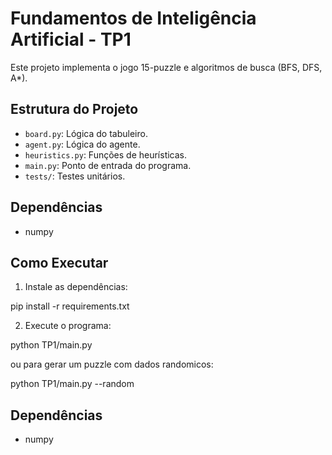 # Fundamentos de Inteligência Artificial - TP1

Este projeto implementa o jogo 15-puzzle e algoritmos de busca (BFS, DFS, A*).

## Estrutura do Projeto
- `board.py`: Lógica do tabuleiro.
- `agent.py`: Lógica do agente.
- `heuristics.py`: Funções de heurísticas.
- `main.py`: Ponto de entrada do programa.
- `tests/`: Testes unitários.

## Dependências
- numpy

## Como Executar
1. Instale as dependências:

pip install -r requirements.txt

2. Execute o programa:

python TP1/main.py

ou para gerar um puzzle com dados randomicos: 

python TP1/main.py --random 

## Dependências
- numpy
